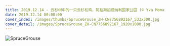 ```yaml
---
title: 2019.12.14 - 云杉树中的一只云杉松鸡，阿拉斯加德纳利国家公园 (© Yva Momatiuk and John Eastcott/Minden Pictures)
date: 2019.12.14 00:00:00
cover_index: /images/thumbs/SpruceGrouse_ZH-CN7756892167_533x300.jpg
cover_detail: /images/SpruceGrouse_ZH-CN7756892167_1920x1080.jpg
---
```


![SpruceGrouse](/images/SpruceGrouse_ZH-CN7756892167_1920x1080.jpg)
